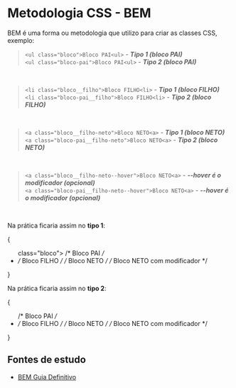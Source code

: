 # Metodologia CSS - BEM
BEM é uma forma ou metodologia que utilizo para criar as classes CSS, exemplo:

> ``<ul class="bloco">Bloco PAI<ul>``       - **_Tipo 1 (bloco PAI)_**<br>
> ``<ul class="bloco-pai">Bloco PAI<ul>``   - **_Tipo 2 (bloco PAI)_**

<br>

> ``<li class="bloco__filho">Bloco FILHO<li>``        - **_Tipo 1 (bloco FILHO)_**<br>
> ``<li class="bloco-pai__filho">Bloco FILHO<li>``    - **_Tipo 2 (bloco FILHO)_**

<br>

> ``<a class="bloco__filho-neto">Bloco NETO<a>``      - **_Tipo 1 (bloco NETO)_**<br>
> ``<a class="bloco-pai__filho-neto">Bloco NETO<a>``  - **_Tipo 2 (bloco NETO)_**

<br>

> ``<a class="bloco__filho-neto--hover">Bloco NETO<a>``      - **_--hover é o modificador (opcional)_**<br>
> ``<a class="bloco-pai__filho-neto--hover">Bloco NETO<a>``  - **_--hover é o modificador (opcional)_**

<br>

Na prática ficaria assim no **tipo 1**:

  {
    <ul> class="bloco"> /* Bloco PAI */
      <li class="bloco__filho"> /* Bloco FILHO */
        <a class="bloco__filho-neto"></a> /* Bloco NETO */
        <a class="bloco__filho-neto--nomedomodificador"></a> /* Bloco NETO com modificador */
      </li> 
    </ul>
  }

Na prática ficaria assim no **tipo 2**:

  {
    <ul class="bloco-pai"> /* Bloco PAI */
      <li class="bloco-pai__filho"> /* Bloco FILHO */
        <a class="bloco-pai__filho-neto"></a> /* Bloco NETO */
        <a class="bloco-pai__filho-neto--nomedomodificador"></a> /* Bloco NETO com modificador */
      </li> 
    </ul>
  }

## Fontes de estudo
- [BEM Guia Definitivo](https://desenvolvimentoparaweb.com/css/bem/)
